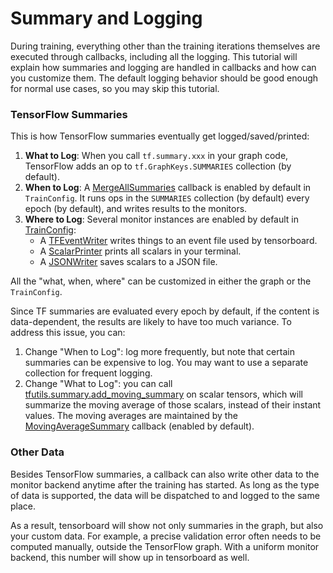 # Summary and Logging

During training, everything other than the training iterations themselves are executed through callbacks, including all the logging.
This tutorial will explain how summaries and logging are handled in callbacks and how can you customize them.
The default logging behavior should be good enough for normal use cases, so you may skip this tutorial.

### TensorFlow Summaries

This is how TensorFlow summaries eventually get logged/saved/printed:

1. __What to Log__: When you call `tf.summary.xxx` in your graph code, TensorFlow adds an op to
	`tf.GraphKeys.SUMMARIES` collection (by default).
2. __When to Log__: A [MergeAllSummaries](../modules/callbacks.html#tensorpack.callbacks.MergeAllSummaries)
	callback is enabled by default in `TrainConfig`.
	It runs ops in the `SUMMARIES` collection (by default) every epoch (by default),
	and writes results to the monitors.
3. __Where to Log__:
	Several monitor instances are enabled by default in [TrainConfig](../modules/train.html#tensorpack.train.TrainConfig):
	* A [TFEventWriter](../modules/callbacks.html#tensorpack.callbacks.TFEventWriter)
		writes things to an event file used by tensorboard.
	* A [ScalarPrinter](../modules/callbacks.html#tensorpack.callbacks.ScalarPrinter)
		prints all scalars in your terminal.
	* A [JSONWriter](../modules/callbacks.html#tensorpack.callbacks.JSONWriter)
		saves scalars to a JSON file.

All the "what, when, where" can be customized in either the graph or the `TrainConfig`.

Since TF summaries are evaluated every epoch by default, if the content is data-dependent, the results
are likely to have too much variance. To address this issue, you can:
1. Change "When to Log": log more frequently, but note that certain summaries can be expensive to
	 log. You may want to use a separate collection for frequent logging.
2. Change "What to Log": you can call
	 [tfutils.summary.add_moving_summary](../modules/tfutils.html#tensorpack.tfutils.summary.add_moving_summary)
	 on scalar tensors, which will summarize the moving average of those scalars, instead of their instant values.
	 The moving averages are maintained by the
	 [MovingAverageSummary](../modules/callbacks.html#tensorpack.callbacks.MovingAverageSummary)
	 callback (enabled by default).

### Other Data

Besides TensorFlow summaries,
a callback can also write other data to the monitor backend anytime after the training has started.
As long as the type of data is supported, the data will be dispatched to and logged to the same place.

As a result, tensorboard will show not only summaries in the graph, but also your custom data.
For example, a precise validation error often needs to be computed manually, outside the TensorFlow graph.
With a uniform monitor backend, this number will show up in tensorboard as well.
